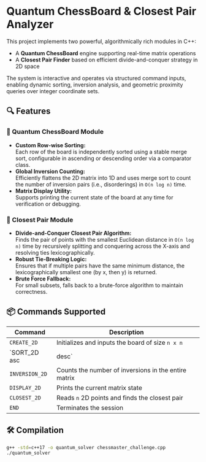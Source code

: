 # Quantum ChessBoard & Closest Pair Analyzer

This project implements two powerful, algorithmically rich modules in C++:
- A **Quantum ChessBoard** engine supporting real-time matrix operations
- A **Closest Pair Finder** based on efficient divide-and-conquer strategy in 2D space

The system is interactive and operates via structured command inputs, enabling dynamic sorting, inversion analysis, and geometric proximity queries over integer coordinate sets.

## 🔍 Features

### 🧮 Quantum ChessBoard Module
- **Custom Row-wise Sorting:**  
  Each row of the board is independently sorted using a stable merge sort, configurable in ascending or descending order via a comparator class.
- **Global Inversion Counting:**  
  Efficiently flattens the 2D matrix into 1D and uses merge sort to count the number of inversion pairs (i.e., disorderings) in `O(n log n)` time.
- **Matrix Display Utility:**  
  Supports printing the current state of the board at any time for verification or debugging.

### 📐 Closest Pair Module
- **Divide-and-Conquer Closest Pair Algorithm:**  
  Finds the pair of points with the smallest Euclidean distance in `O(n log n)` time by recursively splitting and conquering across the X-axis and resolving ties lexicographically.
- **Robust Tie-Breaking Logic:**  
  Ensures that if multiple pairs have the same minimum distance, the lexicographically smallest one (by x, then y) is returned.
- **Brute Force Fallback:**  
  For small subsets, falls back to a brute-force algorithm to maintain correctness.

## 📦 Commands Supported

| Command       | Description                                             |
|---------------|---------------------------------------------------------|
| `CREATE_2D`   | Initializes and inputs the board of size `n x n`        |
| `SORT_2D asc|desc` | Sorts each row in ascending or descending order     |
| `INVERSION_2D`| Counts the number of inversions in the entire matrix    |
| `DISPLAY_2D`  | Prints the current matrix state                         |
| `CLOSEST_2D`  | Reads `n` 2D points and finds the closest pair          |
| `END`         | Terminates the session                                  |

## 🛠️ Compilation

```bash
g++ -std=c++17 -o quantum_solver chessmaster_challenge.cpp
./quantum_solver

